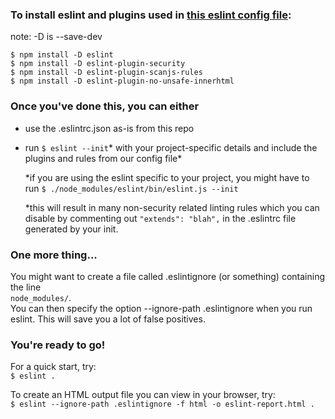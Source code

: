 
### To install eslint and plugins used in [this eslint config file](https://github.com/saradiaz/security-baseline/blob/master/JavaScript/source-code-analysis/.eslintrc.json):

note: -D is --save-dev

`$ npm install -D eslint`  
`$ npm install -D eslint-plugin-security`  
`$ npm install -D eslint-plugin-scanjs-rules`  
`$ npm install -D eslint-plugin-no-unsafe-innerhtml`  

### Once you've done this, you can either
* use the .eslintrc.json as-is from this repo
* run `$ eslint --init`* with your project-specific details and include the plugins and rules from our config file*  

	*if you are using the eslint specific to your project, you might have to run `$ ./node_modules/eslint/bin/eslint.js --init`
	
	*this will result in many non-security related linting rules which you can disable by commenting out `"extends": "blah",` in the .eslintrc file generated by your init.
	

### One more thing...
You might want to create a file called .eslintignore (or something) containing the line  
`node_modules/`.  
You can then specify the option --ignore-path .eslintignore when you run eslint. This will save you a lot of false positives. 

### You're ready to go!
For a quick start, try:  
`$ eslint .`

To create an HTML output file you can view in your browser, try:  
`$ eslint --ignore-path .eslintignore -f html -o eslint-report.html .`


